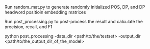 Run random_mat.py to generate randomly initialized POS, DP, and DP headword positioin embedding matrices 

Run post_processing.py to post-process the result and calculate the precision, recall, and F1 

python post_processing -data_dir <path/to/the/testset> -output_dir <path/to/the_output_dir_of_the_model>
